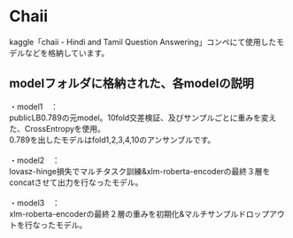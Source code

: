 # Chaii
kaggle「chaii - Hindi and Tamil Question Answering」コンペにて使用したモデルなどを格納しています。

## modelフォルダに格納された、各modelの説明
・model1　：<br>
publicLB0.789の元model。10fold交差検証、及びサンプルごとに重みを変えた、CrossEntropyを使用。<br>
0.789を出したモデルはfold1,2,3,4,10のアンサンブルです。<br>
<br>
・model2　：<br>
lovasz-hinge損失でマルチタスク訓練&xlm-roberta-encoderの最終３層をconcatさせて出力を行なったモデル。<br>
<br>
・model3　：<br>
xlm-roberta-encoderの最終２層の重みを初期化&マルチサンプルドロップアウトを行なったモデル。<br>

